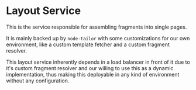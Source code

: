 # Layout Service

This is the service responsible for assembling fragments into single pages.

It is mainly backed up by `node-tailor` with some customizations for our own environment,
like a custom template fetcher and a custom fragment resolver.

This layout service inherently depends in a load balancer in front of it due to it's
custom fragment resolver and our willing to use this as a dynamic implementation,
thus making this deployable in any kind of environment without any configuration.
